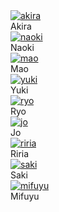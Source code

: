 <div class="gallery">
    <div class="gallery-item">
        <a href="akira">
            <img src="../images/akira bw.jpg" alt="akira">
        </a>
        <div class="caption">Akira</div>
    </div>
    <div class="gallery-item">
        <a href="naoki">
            <img src="../images/naoki bw.jpg" alt="naoki">
        </a>
        <div class="caption">Naoki</div>
    </div>
    <div class="gallery-item">
        <a href="mao">
            <img src="../images/mao bw.jpg" alt="mao">
        </a>
        <div class="caption">Mao</div>
    </div>
    <div class="gallery-item">
        <a href="yuki">
            <img src="../images/yuki bw.jpg" alt="yuki">
        </a>
        <div class="caption">Yuki</div>
    </div>
    <div class="gallery-item">
        <a href="ryo">
            <img src="../images/ryo bw.jpg" alt="ryo">
        </a>
        <div class="caption">Ryo</div>
    </div>
    <div class="gallery-item">
        <a href="jo">
            <img src="../images/jo bw.jpg" alt="jo">
        </a>
        <div class="caption">Jo</div>
    </div>
    <div class="gallery-item">
        <a href="riria">
            <img src="../images/riria bw.jpg" alt="riria">
        </a>
        <div class="caption">Riria</div>
    </div>
    <div class="gallery-item">
        <a href="saki">
            <img src="../images/saki bw.jpg" alt="saki">
        </a>
        <div class="caption">Saki</div>
    </div>
    <div class="gallery-item">
        <a href="mifuyu">
            <img src="../images/mifuyu bw.jpg" alt="mifuyu">
        </a>
        <div class="caption">Mifuyu</div>
    </div>
</div>